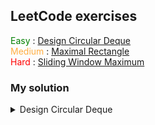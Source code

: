 ## LeetCode exercises

<div>
  <span style="color: green">Easy</span> : <a href="https://leetcode.com/problems/design-circular-deque/">Design Circular Deque</a><br>
  <span style="color: #FFAE42">Medium</span> : <a href="https://leetcode.com/problems/maximal-rectangle/">Maximal Rectangle</a><br>
  <span style="color: red">Hard</span> : <a href="https://leetcode.com/problems/sliding-window-maximum/">Sliding Window Maximum</a><br>
</div>

### My solution

<details>
<summary>Design Circular Deque</summary>
<br>

Notes : Nothing different from a regular deque

```c
typedef struct {
    int front;
    int rear;
    int *items;
    unsigned int size;
} MyCircularDeque;


MyCircularDeque* myCircularDequeCreate(int k) {
    MyCircularDeque *deque = (MyCircularDeque*)malloc(sizeof(MyCircularDeque));
    deque->front = -1;
    deque->rear = -1;
    deque->size = k;
    deque->items = (int*)malloc(sizeof(int) * k);

    return deque;
}

bool myCircularDequeIsEmpty(MyCircularDeque* obj) {
  return obj->front == -1;
}

bool myCircularDequeIsFull(MyCircularDeque* obj) {
  return (obj->front == obj->rear + 1) || (obj->front == 0 && obj->rear == obj->size - 1);
}

bool myCircularDequeInsertFront(MyCircularDeque* obj, int value) {
  if (myCircularDequeIsFull(obj)) {
      return false;
  } else {
      if (obj->front == -1)
        obj->front = obj->rear = 0;
    else if (obj->front == 0)
        obj->front = obj->size - 1;
    else
        obj->front--;

    obj->items[obj->front] = value;
    return true;
  }
}

bool myCircularDequeInsertLast(MyCircularDeque* obj, int value) {
  if (myCircularDequeIsFull(obj)) {
      return false;
  } else {
      if (obj->front == -1)
        obj->front = obj->rear = 0;
    else if (obj->rear == obj->size - 1)
        obj->rear = 0;
    else
        obj->rear++;

    obj->items[obj->rear] = value;
    return true;
  }
}

bool myCircularDequeDeleteFront(MyCircularDeque* obj) {
  if (myCircularDequeIsEmpty(obj)) {
      return false;
  } else {
      if (obj->front == obj->rear)
        obj->front = obj->rear = -1;
    else if (obj->front == obj->size - 1)
        obj->front = 0;
    else
        obj->front++;

    return true;
  }
}

bool myCircularDequeDeleteLast(MyCircularDeque* obj) {
  if (myCircularDequeIsEmpty(obj)) {
      return false;
  } else {
      if (obj->front == obj->rear)
        obj->front = obj->rear = -1;
    else if (obj->rear == 0)
        obj->rear = obj->size - 1;
    else
        obj->rear--;

    return true;
  }
}

int myCircularDequeGetFront(MyCircularDeque* obj) {
  if (myCircularDequeIsEmpty(obj)) return -1;
  return obj->items[obj->front];
}

int myCircularDequeGetRear(MyCircularDeque* obj) {
  if (myCircularDequeIsEmpty(obj)) return -1;
  return obj->items[obj->rear];
}

void myCircularDequeFree(MyCircularDeque* obj) {
    free(obj->items);
    free(obj);
}
```
</details>